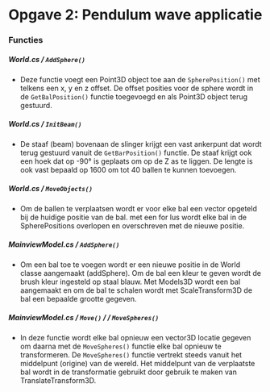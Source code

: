# Opgave 2: Pendulum wave applicatie

### Functies


##### World.cs / ```AddSphere()```

- Deze functie voegt een Point3D object toe aan de ```SpherePosition()``` met telkens een x, y en z offset. De offset posities voor de sphere wordt in de ```GetBalPosition()``` functie toegevoegd en als Point3D object terug gestuurd.

##### World.cs / ```InitBeam()```

- De staaf (beam) bovenaan de slinger krijgt een vast ankerpunt dat wordt terug gestuurd vanuit de ```GetBarPosition()``` functie. De staaf krijgt ook een hoek dat op -90° is geplaats om op de Z as te liggen. De lengte is ook vast bepaald op 1600 om tot 40 ballen te kunnen toevoegen.

##### World.cs / ```MoveObjects()```

- Om de ballen te verplaatsen wordt er voor elke bal een vector opgeteld bij de huidige positie van de bal. met een for lus wordt elke bal in de SpherePositions overlopen en overschreven met de nieuwe positie.


##### MainviewModel.cs / ```AddSphere()```

- Om een bal toe te voegen wordt er een nieuwe positie in de World classe aangemaakt (addSphere). Om de bal een kleur te geven wordt de brush kleur ingesteld op staal blauw. Met Models3D wordt een bal aangemaakt en om de bal te schalen wordt met ScaleTransform3D de bal een bepaalde grootte gegeven.

##### MainviewModel.cs / ```Move()``` / / ```MoveSpheres()```

- In deze functie wordt elke bal opnieuw een vector3D locatie gegeven om daarna met de ```MoveSpheres()``` functie elke bal opnieuw te transformeren.
De ```MoveSpheres()``` functie vertrekt steeds vanuit het middelpunt (origine) van de wereld. Het middelpunt van de verplaatste bal wordt in de transformatie gebruikt door gebruik te maken van TranslateTransform3D. 
